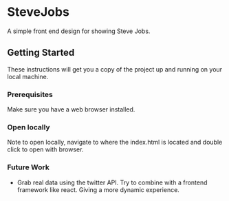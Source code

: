 # SteveJobs
A simple front end design for showing Steve Jobs.

## Getting Started
These instructions will get you a copy of the project up and running on your local machine.

### Prerequisites
Make sure you have a web browser installed. 

### Open locally
Note to open locally, navigate to where the index.html is located and double click to open with browser.

### Future Work
* Grab real data using the twitter API. Try to combine with a frontend framework like react. Giving a more dynamic experience. 

